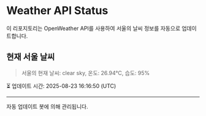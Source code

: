 
# Weather API Status

이 리포지토리는 OpenWeather API를 사용하여 서울의 날씨 정보를 자동으로 업데이트합니다.

## 현재 서울 날씨
> 서울의 현재 날씨: clear sky, 온도: 26.94°C, 습도: 95%

⏳ 업데이트 시간: 2025-08-23 16:16:50 (UTC)

---
자동 업데이트 봇에 의해 관리됩니다.
